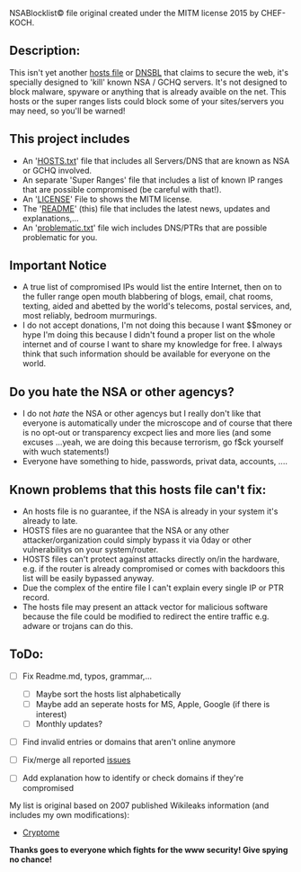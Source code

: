 
NSABlocklist© file original created under the MITM license 2015 by CHEF-KOCH.

Description:
------------
This isn't yet another [hosts file](https://en.wikipedia.org/wiki/Hosts_(file)) or [DNSBL](https://en.wikipedia.org/wiki/DNSBL) that claims to secure the web, it's specially designed to 'kill' known NSA / GCHQ servers. It's not designed to block malware, spyware or anything that is already avaible on the net. This hosts or the super ranges lists could block some of your sites/servers you may need, so you'll be warned!


This project includes
------------
* An '[HOSTS.txt](https://github.com/CHEF-KOCH/NSABlocklist/blob/master/HOSTS.txt)' file that includes all Servers/DNS that are known as NSA or GCHQ involved.
* An separate 'Super Ranges' file that includes a list of known IP ranges that are possible compromised (be careful with that!).
* An '[LICENSE](https://github.com/CHEF-KOCH/NSABlocklist/blob/master/LICENSE)' File to shows the MITM license.
* The '[README](https://github.com/CHEF-KOCH/NSABlocklist/blob/master/README.md)' (this) file that includes the latest news, updates and explanations,...
* An '[problematic.txt](https://github.com/CHEF-KOCH/NSABlocklist/blob/master/problematic.txt)' file wich includes DNS/PTRs that are possible problematic for you. 


Important Notice
------------
* A true list of compromised IPs would list the entire Internet, then on to the fuller range open mouth blabbering of blogs, email, chat rooms, texting, aided and abetted by the world's telecoms, postal services, and, most reliably, bedroom  murmurings.
* I do not accept donations, I'm not doing this because I want $$money or hype I'm doing this because I didn't found a proper list on the whole internet and of course I want to share my knowledge for free. I always think that such information should be available for everyone on the world.


Do you hate the NSA or other agencys?
------------
* I do not _hate_ the NSA or other agencys but I really don't like that everyone is automatically under the microscope and of course that there is no opt-out or transparency excpect lies and more lies (and some excuses ...yeah, we are doing this because terrorism, go f$ck yourself with wuch statements!)
* Everyone have something to hide, passwords, privat data, accounts, ....


Known problems that this hosts file can't fix:
------------
* An hosts file is no guarantee, if the NSA is already in your system it's already to late.
* HOSTS files are no guarantee that the NSA or any other attacker/organization could simply bypass it via 0day or other vulnerabilitys on your system/router.
* HOSTS files can't protect against attacks directly on/in the hardware, e.g. if the router is already compromised or comes with backdoors this list will be easily bypassed anyway.
* Due the complex of the entire file I can't explain every single IP or PTR record.
* The hosts file may present an attack vector for malicious software because the file could be modified to redirect the entire traffic e.g. adware or trojans can do this.


ToDo:
------------

- [ ] Fix Readme.md, typos, grammar,...
  - [ ] Maybe sort the hosts list alphabetically
  - [ ] Maybe add an seperate hosts for MS, Apple, Google (if there is interest) 
  - [ ] Monthly updates?
- [ ] Find invalid entries or domains that aren't online anymore
- [ ] Fix/merge all reported [issues](https://github.com/CHEF-KOCH/NSABlocklist/issues)
- [ ] Add explanation how to identify or check domains if they're compromised


My list is original based on 2007 published Wikileaks information (and includes my own modifications):
* [Cryptome](http://cryptome.info/0001/ip-tla.htm)


**Thanks goes to everyone which fights for the www security! Give spying no chance!**
